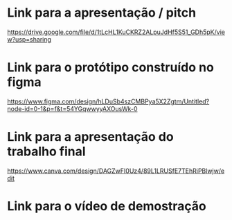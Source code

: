  # Link para a apresentação / pitch

 https://drive.google.com/file/d/1tLcHL1KuCKRZ2ALpuJdHf5S51_GDh5pK/view?usp=sharing

# Link para o protótipo construído no figma
https://www.figma.com/design/hLDuSb4szCMBPya5X2Zgtm/Untitled?node-id=0-1&p=f&t=54YGqwwyyAXOusWk-0

 # Link para a apresentação do trabalho final

 https://www.canva.com/design/DAGZwFI0Uz4/89L1LRUSfE7TEhRiPBlwjw/edit

 # Link para o vídeo de demostração

